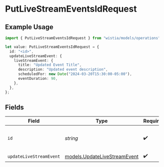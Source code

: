 # PutLiveStreamEventsIdRequest

## Example Usage

```typescript
import { PutLiveStreamEventsIdRequest } from "wistia/models/operations";

let value: PutLiveStreamEventsIdRequest = {
  id: "<id>",
  updateLiveStreamEvent: {
    liveStreamEvent: {
      title: "Updated Event Title",
      description: "Updated event description",
      scheduledFor: new Date("2024-03-20T15:30:00-05:00"),
      eventDuration: 90,
    },
  },
};
```

## Fields

| Field                                                                 | Type                                                                  | Required                                                              | Description                                                           |
| --------------------------------------------------------------------- | --------------------------------------------------------------------- | --------------------------------------------------------------------- | --------------------------------------------------------------------- |
| `id`                                                                  | *string*                                                              | :heavy_check_mark:                                                    | The hashed ID of the live stream event                                |
| `updateLiveStreamEvent`                                               | [models.UpdateLiveStreamEvent](../../models/updatelivestreamevent.md) | :heavy_check_mark:                                                    | N/A                                                                   |